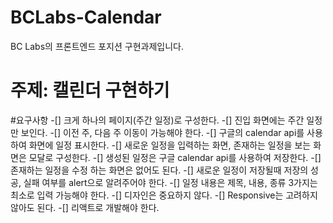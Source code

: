 # BCLabs-Calendar
BC Labs의 프론트엔드 포지션 구현과제입니다.

# 주제: 캘린더 구현하기

#요구사항
-[] 크게 하나의 페이지(주간 일정)로 구성한다.
-[] 진입 화면에는 주간 일정만 보인다.
-[] 이전 주, 다음 주 이동이 가능해야 한다.
-[] 구글의 calendar api를 사용하여 화면에 일정 표시한다.
-[] 새로운 일정을 입력하는 화면, 존재하는 일정을 보는 화면은 모달로 구성한다.
-[] 생성된 일정은 구글 calendar api를 사용하여 저장한다.
-[] 존재하는 일정을 수정 하는 화면은 없어도 된다.
-[] 새로운 일정이 저장될때 저장의 성공, 실패 여부를 alert으로 알려주어야 한다.
-[] 일정 내용은 제목, 내용, 종류 3가지는 최소로 입력 가능해야 한다.
-[] 디자인은 중요하지 않다. 
-[] Responsive는 고려하지 않아도 된다.
-[] 리액트로 개발해야 한다.
